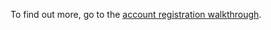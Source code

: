 To find out more, go to the [account registration walkthrough](https://developer.nomad-cms.com/docs/registration-python).
